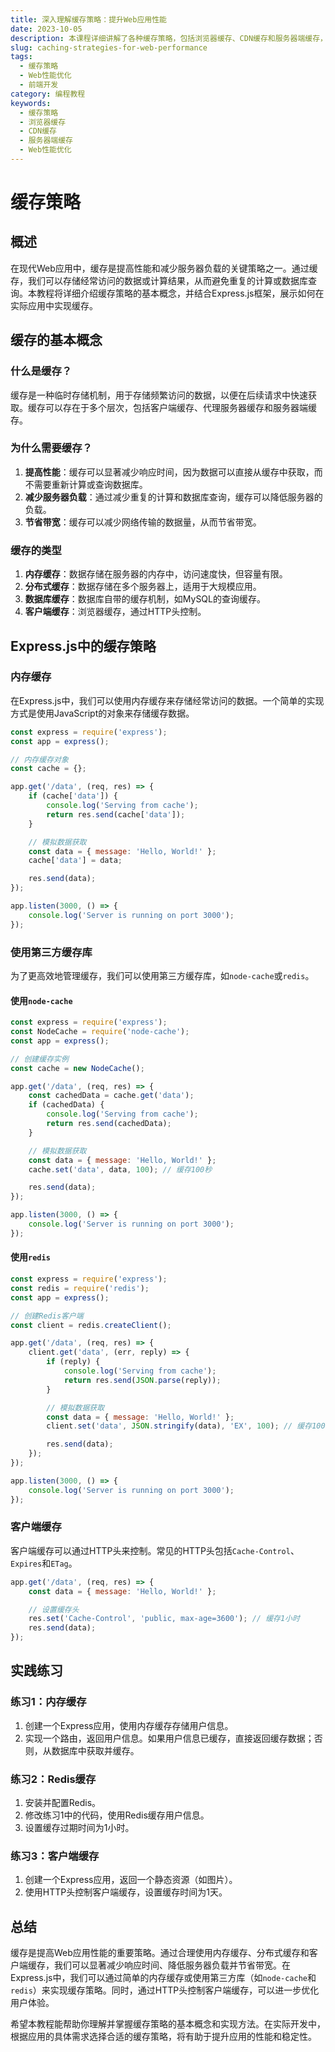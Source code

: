 ```yaml
---
title: 深入理解缓存策略：提升Web应用性能
date: 2023-10-05
description: 本课程详细讲解了各种缓存策略，包括浏览器缓存、CDN缓存和服务器端缓存，帮助开发者优化Web应用性能。
slug: caching-strategies-for-web-performance
tags:
  - 缓存策略
  - Web性能优化
  - 前端开发
category: 编程教程
keywords:
  - 缓存策略
  - 浏览器缓存
  - CDN缓存
  - 服务器端缓存
  - Web性能优化
---
```


# 缓存策略

## 概述

在现代Web应用中，缓存是提高性能和减少服务器负载的关键策略之一。通过缓存，我们可以存储经常访问的数据或计算结果，从而避免重复的计算或数据库查询。本教程将详细介绍缓存策略的基本概念，并结合Express.js框架，展示如何在实际应用中实现缓存。

## 缓存的基本概念

### 什么是缓存？

缓存是一种临时存储机制，用于存储频繁访问的数据，以便在后续请求中快速获取。缓存可以存在于多个层次，包括客户端缓存、代理服务器缓存和服务器端缓存。

### 为什么需要缓存？

1. **提高性能**：缓存可以显著减少响应时间，因为数据可以直接从缓存中获取，而不需要重新计算或查询数据库。
2. **减少服务器负载**：通过减少重复的计算和数据库查询，缓存可以降低服务器的负载。
3. **节省带宽**：缓存可以减少网络传输的数据量，从而节省带宽。

### 缓存的类型

1. **内存缓存**：数据存储在服务器的内存中，访问速度快，但容量有限。
2. **分布式缓存**：数据存储在多个服务器上，适用于大规模应用。
3. **数据库缓存**：数据库自带的缓存机制，如MySQL的查询缓存。
4. **客户端缓存**：浏览器缓存，通过HTTP头控制。

## Express.js中的缓存策略

### 内存缓存

在Express.js中，我们可以使用内存缓存来存储经常访问的数据。一个简单的实现方式是使用JavaScript的对象来存储缓存数据。

```javascript
const express = require('express');
const app = express();

// 内存缓存对象
const cache = {};

app.get('/data', (req, res) => {
    if (cache['data']) {
        console.log('Serving from cache');
        return res.send(cache['data']);
    }

    // 模拟数据获取
    const data = { message: 'Hello, World!' };
    cache['data'] = data;

    res.send(data);
});

app.listen(3000, () => {
    console.log('Server is running on port 3000');
});
```

### 使用第三方缓存库

为了更高效地管理缓存，我们可以使用第三方缓存库，如`node-cache`或`redis`。

#### 使用`node-cache`

```javascript
const express = require('express');
const NodeCache = require('node-cache');
const app = express();

// 创建缓存实例
const cache = new NodeCache();

app.get('/data', (req, res) => {
    const cachedData = cache.get('data');
    if (cachedData) {
        console.log('Serving from cache');
        return res.send(cachedData);
    }

    // 模拟数据获取
    const data = { message: 'Hello, World!' };
    cache.set('data', data, 100); // 缓存100秒

    res.send(data);
});

app.listen(3000, () => {
    console.log('Server is running on port 3000');
});
```

#### 使用`redis`

```javascript
const express = require('express');
const redis = require('redis');
const app = express();

// 创建Redis客户端
const client = redis.createClient();

app.get('/data', (req, res) => {
    client.get('data', (err, reply) => {
        if (reply) {
            console.log('Serving from cache');
            return res.send(JSON.parse(reply));
        }

        // 模拟数据获取
        const data = { message: 'Hello, World!' };
        client.set('data', JSON.stringify(data), 'EX', 100); // 缓存100秒

        res.send(data);
    });
});

app.listen(3000, () => {
    console.log('Server is running on port 3000');
});
```

### 客户端缓存

客户端缓存可以通过HTTP头来控制。常见的HTTP头包括`Cache-Control`、`Expires`和`ETag`。

```javascript
app.get('/data', (req, res) => {
    const data = { message: 'Hello, World!' };

    // 设置缓存头
    res.set('Cache-Control', 'public, max-age=3600'); // 缓存1小时
    res.send(data);
});
```

## 实践练习

### 练习1：内存缓存

1. 创建一个Express应用，使用内存缓存存储用户信息。
2. 实现一个路由，返回用户信息。如果用户信息已缓存，直接返回缓存数据；否则，从数据库中获取并缓存。

### 练习2：Redis缓存

1. 安装并配置Redis。
2. 修改练习1中的代码，使用Redis缓存用户信息。
3. 设置缓存过期时间为1小时。

### 练习3：客户端缓存

1. 创建一个Express应用，返回一个静态资源（如图片）。
2. 使用HTTP头控制客户端缓存，设置缓存时间为1天。

## 总结

缓存是提高Web应用性能的重要策略。通过合理使用内存缓存、分布式缓存和客户端缓存，我们可以显著减少响应时间、降低服务器负载并节省带宽。在Express.js中，我们可以通过简单的内存缓存或使用第三方库（如`node-cache`和`redis`）来实现缓存策略。同时，通过HTTP头控制客户端缓存，可以进一步优化用户体验。

希望本教程能帮助你理解并掌握缓存策略的基本概念和实现方法。在实际开发中，根据应用的具体需求选择合适的缓存策略，将有助于提升应用的性能和稳定性。